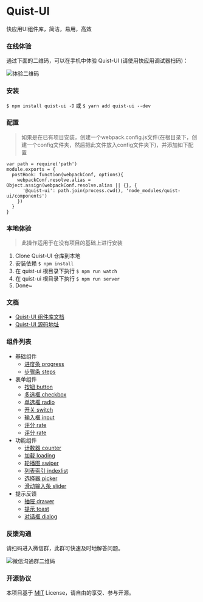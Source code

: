 # Quist-UI

快应用UI组件库，简洁，易用，高效

### 在线体验  

通过下面的二维码，可以在手机中体验 Quist-UI (请使用快应用调试器扫码)：

![体验二维码](https://camo.githubusercontent.com/1637de016a1e70707c8715716c496aa4cd3383e4/687474703a2f2f7066726734717130792e626b742e636c6f7564646e2e636f6d2f35626166326161344e30636363383739372e706e67)


### 安装  
`$ npm install quist-ui -D` 或 `$ yarn add quist-ui --dev`


### 配置
> 如果是在已有项目安装，创建一个webpack.config.js文件(在根目录下，创建一个config文件夹，然后把此文件放入config文件夹下)，并添加如下配置

```
var path = require('path')
module.exports = {
  postHook: function(webpackConf, options){
    webpackConf.resolve.alias = Object.assign(webpackConf.resolve.alias || {}, {
      '@quist-ui': path.join(process.cwd(), 'node_modules/quist-ui/components')
    })
  }
}
```


### 本地体验  
> 此操作适用于在没有项目的基础上进行安装
1. Clone Quist-UI 仓库到本地
2. 安装依赖 `$ npm install`
3. 在 quist-ui 根目录下执行 `$ npm run watch`
4. 在 quist-ui 根目录下执行 `$ npm run server`
5. Done~


### 文档  

- [Quist-UI 组件库文档](https://jdsecretfe.github.io/quist-ui)
- [Quist-UI 源码地址](https://github.com/JDsecretFE/quist-ui)


### 组件列表  

- 基础组件
    - [进度条 progress](https://jdsecretfe.github.io/quist-ui/guide/progress.html)
    - [步骤条 steps](https://jdsecretfe.github.io/quist-ui/guide/steps.html)
- 表单组件
    - [按钮 button](https://jdsecretfe.github.io/quist-ui/guide/button.html)
    - [多选框 checkbox](https://jdsecretfe.github.io/quist-ui/guide/checkbox.html)
    - [单选框 radio](https://jdsecretfe.github.io/quist-ui/guide/radio.html)
    - [开关 switch](https://jdsecretfe.github.io/quist-ui/guide/switch.html)
    - [输入框 input](https://jdsecretfe.github.io/quist-ui/guide/input.html)
    - [评分 rate](https://jdsecretfe.github.io/quist-ui/guide/rate.html)
    - [评分 rate](https://jdsecretfe.github.io/quist-ui/guide/rate.html)
- 功能组件
    - [计数器 counter](https://jdsecretfe.github.io/quist-ui/guide/counter.html)
    - [加载 loading](https://jdsecretfe.github.io/quist-ui/guide/loading.html)
    - [轮播图 swiper](https://jdsecretfe.github.io/quist-ui/guide/swiper.html)
    - [列表索引 indexlist](https://jdsecretfe.github.io/quist-ui/guide/indexlist.html)
    - [选择器 picker](https://jdsecretfe.github.io/quist-ui/guide/picker.html)
    - [滑动输入条 slider](https://jdsecretfe.github.io/quist-ui/guide/slider.html)
- 提示反馈
    - [抽屉 drawer](https://jdsecretfe.github.io/quist-ui/guide/drawer.html)
    - [提示 toast](https://jdsecretfe.github.io/quist-ui/guide/toast.html)
    - [对话框 dialog](https://jdsecretfe.github.io/quist-ui/guide/dialog.html)


### 反馈沟通

请扫码进入微信群，此群可快速及时地解答问题。

![微信沟通群二维码](https://camo.githubusercontent.com/fd80f3e7bb8a3b45104da408bfe7261dec3e09fe/68747470733a2f2f696d672d626c6f672e6373646e696d672e636e2f32303138313231303133353834323434332e6a706567)


### 开源协议  

本项目基于 [MIT](http://opensource.org/licenses/MIT) License，请自由的享受、参与开源。
